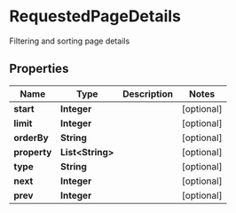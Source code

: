 

# RequestedPageDetails

Filtering and sorting page details
## Properties

Name | Type | Description | Notes
------------ | ------------- | ------------- | -------------
**start** | **Integer** |  |  [optional]
**limit** | **Integer** |  |  [optional]
**orderBy** | **String** |  |  [optional]
**property** | **List&lt;String&gt;** |  |  [optional]
**type** | **String** |  |  [optional]
**next** | **Integer** |  |  [optional]
**prev** | **Integer** |  |  [optional]



